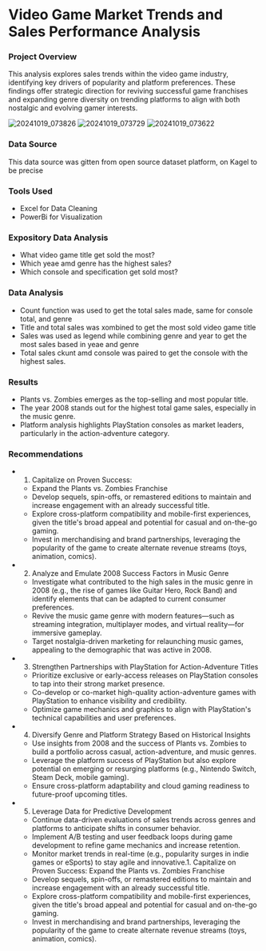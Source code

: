 # Video Game Market Trends and Sales Performance Analysis

### Project Overview 

This analysis explores sales trends within the video game industry, identifying key drivers of popularity and platform preferences. These findings offer strategic direction for reviving successful game franchises and expanding genre diversity on trending platforms to align with both nostalgic and evolving gamer interests.


![20241019_073826](https://github.com/user-attachments/assets/e3d80862-45dc-4140-931d-fd27c52ef675)
![20241019_073729](https://github.com/user-attachments/assets/4e7500a1-82e2-4e2a-942e-57885b6f6302)
![20241019_073622](https://github.com/user-attachments/assets/9055d76b-a35b-462d-b396-79626eb9d9fe)



### Data Source

This data source was gitten from open source dataset platform, on Kagel to be precise 

### Tools Used
- Excel for Data Cleaning
- PowerBi for Visualization


### Expository Data Analysis 

- What video game title get sold the most?
- Which yeae amd genre has the highest sales?
- Which console and specification get sold most?


### Data Analysis 
- Count function was used to get the total sales made, same for console total, and genre
- Title and total sales was xombined to get the most sold video game title 
- Sales was used as legend while combining genre and year to get the most sales based in yeae and genre
- Total sales ckunt amd console was paired to get the console with the highest sales.


### Results 
- Plants vs. Zombies emerges as the top-selling and most popular title.
- The year 2008 stands out for the highest total game sales, especially in the music genre.
- Platform analysis highlights PlayStation consoles as market leaders, particularly in the action-adventure category. 


### Recommendations 

- 1. Capitalize on Proven Success:
  - Expand the Plants vs. Zombies Franchise
  - Develop sequels, spin-offs, or remastered editions to maintain and increase engagement with an already successful title.
  - Explore cross-platform compatibility and mobile-first experiences, given the title's broad appeal and potential for casual and on-the-go gaming.
  - Invest in merchandising and brand partnerships, leveraging the popularity of the game to create alternate revenue streams (toys, animation, comics).

- 2. Analyze and Emulate 2008 Success Factors in Music Genre
  - Investigate what contributed to the high sales in the music genre in 2008 (e.g., the rise of games like Guitar Hero, Rock Band) and identify elements that can be adapted to current consumer preferences.
  - Revive the music game genre with modern features—such as streaming integration, multiplayer modes, and virtual reality—for immersive gameplay.
  - Target nostalgia-driven marketing for relaunching music games, appealing to the demographic that was active in 2008.

- 3. Strengthen Partnerships with PlayStation for Action-Adventure Titles
  - Prioritize exclusive or early-access releases on PlayStation consoles to tap into their strong market presence.
  - Co-develop or co-market high-quality action-adventure games with PlayStation to enhance visibility and credibility.
  - Optimize game mechanics and graphics to align with PlayStation's technical capabilities and user preferences.

- 4. Diversify Genre and Platform Strategy Based on Historical Insights
  - Use insights from 2008 and the success of Plants vs. Zombies to build a portfolio across casual, action-adventure, and music genres.
  - Leverage the platform success of PlayStation but also explore potential on emerging or resurging platforms (e.g., Nintendo Switch, Steam Deck, mobile gaming).
  - Ensure cross-platform adaptability and cloud gaming readiness to future-proof upcoming titles.

- 5. Leverage Data for Predictive Development
  - Continue data-driven evaluations of sales trends across genres and platforms to anticipate shifts in consumer behavior.
  - Implement A/B testing and user feedback loops during game development to refine game mechanics and increase retention.
  - Monitor market trends in real-time (e.g., popularity surges in indie games or eSports) to stay agile and innovative.1. Capitalize on Proven Success: Expand the Plants vs. Zombies Franchise
  - Develop sequels, spin-offs, or remastered editions to maintain and increase engagement with an already successful title.
  - Explore cross-platform compatibility and mobile-first experiences, given the title's broad appeal and potential for casual and on-the-go gaming.
  - Invest in merchandising and brand partnerships, leveraging the popularity of the game to create alternate revenue streams (toys, animation, comics).


